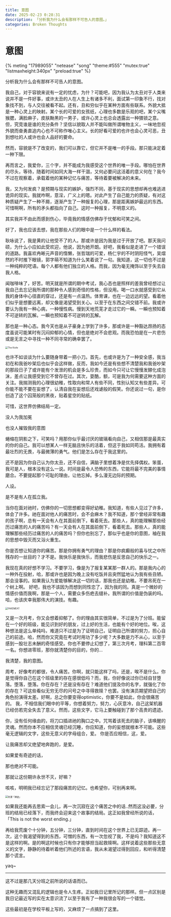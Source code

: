 ```yaml
---
title: 意图
date: 2025-02-23 0:28:31
description: 「分析我为什么会有那样不可告人的意图。」
categories: Broken Thoughts
---
```


# 意图

{% meting "17989055" "netease" "song" "theme:#555" "mutex:true" "listmaxheight:340px" "preload:true" %}

分析我为什么会有那样不可告人的意图。

我自己，对于容貌来说有一定的忧虑，为什？可能吧，因为我认为太丑对于人类来说并不是一件好事，或许太丑的人在人生上有诸多不利，面试第一印象不行，找对象找不到，与人交往被看不起。还有，丑和穷似乎在某种方面有些联系。外貌大抵是一种心灵上的映射。某个长的可爱的女孩纸，心理也多数是乐观的吧，某个尖嘴猴腮，满脸麻子，皮肤黝黑的一男子，或许心灵上也总会透露出一种猥锁之意。但，究竞谁是谁的充分条件？坚信以貌取人并不能叫做所谓唯物主义，一味地忽视外貌而奋勇直追内心也不可称作唯心主义。长的好看可爱的也许也会心灵可恶，丑到想吐的人或许也会人品好的要命。

然而，容貌是不了改变的，我们可以靠它，但它并不是唯一的手段。那只能决定着一种下限。

再而言之，我爱你，三个字，并不能成为我感受这个世界的唯一手段。哪怕在世界的尽头，等待，随着时间如同大海一样干涸，又何必要问这活着的意义何在？我今不过在观察着，承载着他的某种记忆与痛苦，等待着要被解决的未来。

我，又为何发疯？是预期与现实的嫉妒，强烈不同，基于现实的思想却再也难逃进诡异的现实。我就咋啊，意淫，广义上的嗯。对此产生了自己能力的质疑，有对这种质疑产生了一种不屑，逐渐产生了一种报复的心理，那是距离嫉妒最远的东西。可惜啊啊，所有的矛头都指向了自己。这时一种报复，不明意义的。

其实我并不由此而感到伤心，毕竟我的情感仿佛存于忧郁和可笑之间。

好了，我也应该去想，我在那些人们的眼中是一个什么样的看法。

耿咏说了，我是黄的让他受不了的人。那或许是因为我是过于开放了吧。那天我问硕，为什么小应如此受欢迎，他说，因为她开朗。好吧，我看似是走进了一个错误的道路。我喜欢冉晰元声音的惰懒，张哲瑞的可爱，杨仁宇的不时阴阳怪气，吴熠然的不时推下眼镜，郭字萌不知道为什么笑着说了一句。我知道，这一切也不过是一种纯粹的呓语。每个人都有他们独立的人格。而我，因为毫无掩饰以至于失去自我人格。

闻咖啡味了，好苦。明天就是所谓的期中考试，我心态也是照样的差我曾经想过让我自己去忘记我所谓的那种令人感到奇怪的性格，但没用。喝一口水就感受到它从我的身体中心径直的穿过，还是有一点温热。体育课，也在一边远远的望。看着他们似乎是想要远离，却又像是渴望受到关心。以至于在东西之间交错不前。我或许要认为我有一种心病，一种慢性病。慢到天地荒芜才走过它的一瞬。一瞬也预知着不可逆转的瓦解。一瞬也预知着不可逆转的瓦解。

那也是一种心态。我今天也是从子豪身上学到了许多，那或许是一种豁达昂扬的态度虽说可能某时有沉闷抑郁的心情，但也是绝对不会悲观。而我恐怕是在一片悲伤或是无言之中寻找一种不同寻常的确幸罢了。

<img src="https://ooo.0x0.ooo/2025/02/23/OQawNx.jpg" alt="The Knife" style="zoom:50%;" />

也许不如谈谈为什么要随身带着一把小刀。首先，也或许是为了一种安全感，我当初在和我爸吵架后也似乎会这样做，反而，我如今还是有些想不清楚我和我爸吵架的那段日子了或许能有个发泄的机会是多么珍贵，而如今只可让它慢慢发酵化成泡沫，差点让我感受到它不曾存在过。其次，耍酷，额，可是我为何需要这种方面的关注。我揣测我的心理很幼稚，性取向和常人有些不同，性别认知又有些差异。可
你能不能不要在妄想了，认清自我在妄想后还戏谑般的假笑。你还说过一句，是你创造了这个囚笼般的黑夜，贴着星空的贴纸。

可惜，这世界仿佛结局一定。

没人为我加冕

也没人摧毁我的意图

蜷缩在阴影之下，可笑吗？用那你似乎最讨厌的玻璃看向自己，又相信那是最真实的你的自己。我可以想某人一样无脑且快乐的活着，但这于我如同苟活。我拥有着最壮烈的无畏，与最微薄的勇气。他们是怎么存在于我这里的。

还不是因为你自己认为你太丑，还不自信，满脑子里想着净是优先择偶权。笨蛋，我可是人，根本没有这么一说。时间是最令人恐怖的东西，它能将最不完美的事情磨合。不要提起那个可耻的理由，让他忘掉。多么漫无边际的预期。

人设。

是不是有人在孤立我。

当你在面对祂时，仿佛你的一切思想都变得好幼稚。我知道，有些人见过了许多，体会了许多。祂在面对他人的痛苦时，会不会麻木？我不知道，那个曾经非常有趣的孩子啊，总有一天会有人在其面前倒下，看着死去。那些人，真的能理解那些经历过痛苦的人的痛苦吗？有一天会有人在其面前倒下，看着死去。那些人，真的能理解那些经历过痛苦的人的痛苦吗？但你也别忘了，那似乎也是你的意图，袖在我的思想中毁灭而又浴火重生。

你是否想让知道你的痛苦。那是你拥有勇气的理由？那是你疯癫般的喜与忧之中所残存的一丝目的？才不是。我快乐是我快乐，而我悲伤是反思自己的快乐之一。

我现在真的好想不学习。不要学习，像是为了报复某某那一群人的。那是我内心的一种外在投射，哈，那或许也是因为晚上没有吃饭并且突然猛地认为我有些丑陋。那会没事的。如果我认为爱能够解决这一切的话，那我也还是幼稚。不要吊死在一个树上啊。
好吧，我也不该因为而想到同性恋了，因为我的同。真是一个微妙的情感价值而我啊，那是一个人，需要众多伤疤去缝补。我所谓的价值是伪装的吗。哈，也该庆幸我那伟大的演技。有趣。

<img src="https://ooo.0x0.ooo/2025/01/11/OE9z56.jpg" alt="FAKEMEAT" style="zoom:50%;" />

又是一次月考，你又会想着抑郁了。你的理由其实很简单，不过是为了分班。能留在一个好的班级，能见识到好的朋友，过上好的生活，也能有个好的地位。唉，这种想法是这么单纯吗，难道只不过是为了证明自己，证明自己所谓的努力，担心自己的前途。哈，然而你又究竟在考试时用功了多少呢？大多数是力不从心，以至于感到一股壮志未酬的奇怪感受。你也不要停止幻想了，第三次月考，理科第二百零一名。你想进零班，那你就清楚你的目的，你的...

我清楚，我的意图。

周考，好像考的都很，令人痛苦。你啊，就只能这样了吗，还是，唉不是什么。你是觉得你自己在这个班级里的存在感很低吗？而，我，你好像说过你已经自甘堕落。堕落，堕落。你在存在？还是没有存在？难道他们提及你的名字，就强化了你的存在？可这些看似无穷无尽的问号之中寻得救赎？也罢。没有演员期望把自己的角色扮演得太差。好啊，总之你要变得optimistic，你要不是如此，你会很痛苦的。
我，不相信我们眼中的平等，你想着努力，努力，心灰意冷，自己这架机器已经仿若完全失去了意义。然而，这些文字，它马上要触碰到了那个高贵的遗迹。

你，没有任何缘由的，将刀口插进祂的胸口之中。咒骂着该死去的脑子，该唤醒的灵魂。然而你本不应相信灵魂已经沉睡，你应知道，你的妄想就根本不可能。这些毫无逻辑的文字，这些无意义的字母组合，爱。
你是否应相信，这，爱。

让我痛苦却又绝望地奔跑的，是爱。

如果爱有奇迹的话，

那也绝对不可能。

那就让这份期许永世不灭，好嘛？

咳咳，明明我已经忘记了那段痛苦的记忆。也希望你，可别再来啊。

<img src="https://ooo.0x0.ooo/2025/02/23/OQaIcX.jpg" alt="所谓「神迹」" style="zoom:50%;" />

如果我还能再去思索一会儿，再一次沉寂在这个痛苦之中的话..然而这没必要，分班的结局已经落下，而我终会迎来这个故事的结局。这正如我曾经所说的话，「This is not the worst ending.」

再给我荒废个十分钟，五分钟，三分钟，直到时间在这个世界上已无踪迹。再一次，这个我渴望得到的东西，可憎的东西，有一次忽视了我，不是吗？我知道这不是这样的啊。是的啊这时候也只有你才能够担当起救赎啊。这样说着这些那些无意义的文字，静静的待着听着他们所述的言语，我从未渴望过得到回应，和听得清楚那个谎言。

yaq~

---

这不过是那几天分班之前所说的话语而已。

这种无趣而又混乱的逻辑也是令人生疼。正如我日记里所记的那样。但一点区别是我日记最近写的实在太意识流了以至于我有了一种我很会写的一个错觉。

这些最初是在学校平板上写的，又麻烦了一点搞到了这里。

